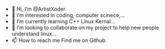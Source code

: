 - 👋 Hi, I’m @ArtistXoder
- 👀 I’m interested in coding, computer scinece,...
- 🌱 I’m currently learning C++ Linux Kernal...
- 💞️ I’m looking to collaborate on my project to help new people understand linux...
- 📫 How to reach me  Find me on Github


<!---
https://github.com/ArtistXoder/MinecraftServer.git
--->
